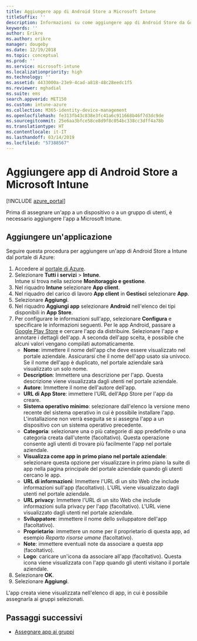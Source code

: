 ```yaml
---
title: Aggiungere app di Android Store a Microsoft Intune
titleSuffix: ''
description: Informazioni su come aggiungere app di Android Store da Google Play Store a Microsoft Intune.
keywords: ''
author: Erikre
ms.author: erikre
manager: dougeby
ms.date: 12/19/2018
ms.topic: conceptual
ms.prod: ''
ms.service: microsoft-intune
ms.localizationpriority: high
ms.technology: ''
ms.assetid: 4433000a-23e9-4cad-a818-48c28eedc1f5
ms.reviewer: mghadial
ms.suite: ems
search.appverid: MET150
ms.custom: intune-azure
ms.collection: M365-identity-device-management
ms.openlocfilehash: fe313fb43c838e3fc41a6c911668b46f7d3dc9de
ms.sourcegitcommit: 25e6aa3bfce58ce8d9f8c054bc338cc3dff4a78b
ms.translationtype: HT
ms.contentlocale: it-IT
ms.lasthandoff: 03/14/2019
ms.locfileid: "57388567"
---
```

# <a name="add-android-store-apps-to-microsoft-intune"></a>Aggiungere app di Android Store a Microsoft Intune

[!INCLUDE [azure_portal](./includes/azure_portal.md)]

Prima di assegnare un'app a un dispositivo o a un gruppo di utenti, è necessario aggiungere l'app a Microsoft Intune. 

## <a name="add-an-app"></a>Aggiungere un'applicazione

Seguire questa procedura per aggiungere un'app di Android Store a Intune dal portale di Azure:

1. Accedere al [portale di Azure](https://portal.azure.com).
2. Selezionare **Tutti i servizi** > **Intune**.  
    Intune si trova nella sezione **Monitoraggio e gestione**.
3. Nel riquadro **Intune** selezionare **App client**.
4. Nel riquadro del carico di lavoro **App client** in **Gestisci** selezionare **App**.
5. Selezionare **Aggiungi**.
6. Nel riquadro **Aggiungi app** selezionare **Android** nell'elenco dei tipi disponibili in **App Store**.
7. Per configurare le informazioni sull'app, selezionare **Configura** e specificare le informazioni seguenti. Per le app Android, passare a [Google Play Store](https://play.google.com/store) e cercare l'app da distribuire. Selezionare l'app e annotare i dettagli dell'app. A seconda dell'app scelta, è possibile che alcuni valori vengano compilati automaticamente.
    - **Nome**: immettere il nome dell'app che deve essere visualizzato nel portale aziendale. Assicurarsi che il nome dell'app usato sia univoco. Se il nome dell'app è duplicato, nel portale aziendale sarà visualizzato un solo nome.
    - **Description**: Immettere una descrizione per l'app. Questa descrizione viene visualizzata dagli utenti nel portale aziendale.
    - **Autore**: Immettere il nome dell'autore dell'app.
    - **URL di App Store**: immettere l'URL dell'App Store per l'app da creare.
    - **Sistema operativo minimo**: selezionare dall'elenco la versione meno recente del sistema operativo in cui è possibile installare l'app. L'installazione non verrà eseguita se si assegna l'app a un dispositivo con un sistema operativo precedente.
    - **Categoria**: selezionare una o più categorie di app predefinite o una categoria creata dall'utente (facoltativo). Questa operazione consente agli utenti di trovare più facilmente l'app nel portale aziendale.
    - **Visualizza come app in primo piano nel portale aziendale**: selezionare questa opzione per visualizzare in primo piano la suite di app nella pagina principale del portale aziendale quando gli utenti cercano le app.
    - **URL di informazioni**: Immettere l'URL di un sito Web che include informazioni sull'app (facoltativo). L'URL viene visualizzato dagli utenti nel portale aziendale.
    - **URL privacy**: Immettere l'URL di un sito Web che include informazioni sulla privacy per l'app (facoltativo). L'URL viene visualizzato dagli utenti nel portale aziendale.
    - **Sviluppatore**: immettere il nome dello sviluppatore dell'app (facoltativo).
    - **Proprietario**: immettere un nome per il proprietario di questa app, ad esempio *Reparto risorse umane* (facoltativo).
    - **Note**: immettere eventuali note da associare a questa app (facoltativo).
    - **Logo**: caricare un'icona da associare all'app (facoltativo). Questa icona viene visualizzata con l'app quando gli utenti visitano il portale aziendale.
1. Selezionare **OK**.
2. Selezionare **Aggiungi**.

L'app creata viene visualizzata nell'elenco di app, in cui è possibile assegnarla ai gruppi selezionati. 

## <a name="next-steps"></a>Passaggi successivi

- [Assegnare app ai gruppi](apps-deploy.md)
